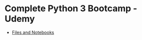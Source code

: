 # Complete Python 3 Bootcamp - Udemy
- [Files and Notebooks](https://github.com/devwdougherty/personal-developer-wiki/new/master/Programming%20Languages/Python)
